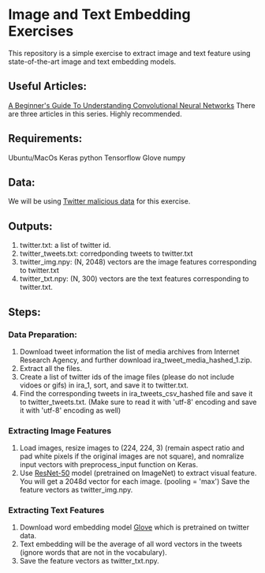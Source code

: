 # Image and Text Embedding Exercises

This repository is a simple exercise to extract image and text feature using state-of-the-art image and text embedding models.

## Useful Articles:
[A Beginner's Guide To Understanding Convolutional Neural Networks](https://adeshpande3.github.io/adeshpande3.github.io/A-Beginner's-Guide-To-Understanding-Convolutional-Neural-Networks/) There are three articles in this series. Highly recommended.

## Requirements:
Ubuntu/MacOs
Keras
python
Tensorflow
Glove
numpy


## Data:
We will be using [Twitter malicious data](https://about.twitter.com/en_us/values/elections-integrity.html#data) for this exercise.

## Outputs:
1. twitter.txt: a list of twitter id.
2. twitter_tweets.txt: corredponding tweets to twitter.txt
2. twitter_img.npy: (N, 2048) vectors are the image features corresponding to twitter.txt
3. twitter_txt.npy: (N, 300) vectors are the text features corresponding to twitter.txt.

## Steps:

### Data Preparation:
1. Download tweet information the list of media archives from Internet Research Agency, and further download ira_tweet_media_hashed_1.zip. 
2. Extract all the files.
3. Create a list of twitter ids of the image files (please do not include vidoes or gifs) in ira_1, sort, and save it to twitter.txt.
4. Find the corresponding tweets in ira_tweets_csv_hashed file and save it to twitter_tweets.txt. (Make sure to read it with 'utf-8' encoding and save it with 'utf-8' encoding as well)

### Extracting Image Features
1. Load images, resize images to (224, 224, 3) (remain aspect ratio and pad white pixels if the original images are not square), and nomralize input vectors with preprocess_input function on Keras.
2. Use [ResNet-50](https://keras.io/applications/#resnet50) model (pretrained on ImageNet) to extract visual feature. You will get a 2048d vector for each image. (pooling = 'max') Save the feature vectors as twitter_img.npy.

### Extracting Text Features
1. Download word embedding model [Glove](https://nlp.stanford.edu/projects/glove/) which is pretrained on twitter data.
2. Text embedding will be the average of all word vectors in the tweets (ignore words that are not in the vocabulary).
3. Save the feature vectors as twitter_txt.npy. 
